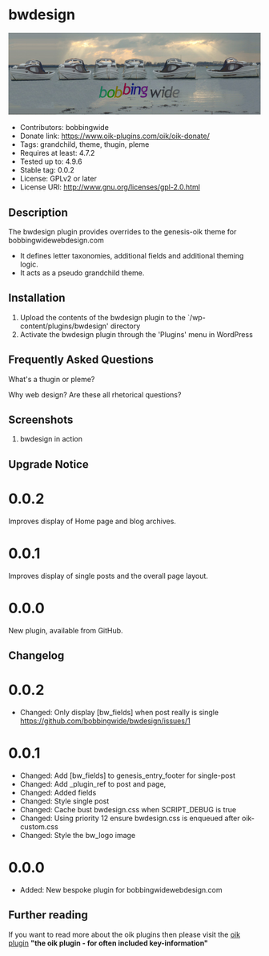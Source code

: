 # bwdesign 
![banner](https://raw.githubusercontent.com/bobbingwide/bwdesign/master/assets/bwdesign-banner-772x250.jpg)
* Contributors: bobbingwide
* Donate link: https://www.oik-plugins.com/oik/oik-donate/
* Tags: grandchild, theme, thugin, pleme
* Requires at least: 4.7.2
* Tested up to: 4.9.6
* Stable tag: 0.0.2
* License: GPLv2 or later
* License URI: http://www.gnu.org/licenses/gpl-2.0.html

## Description 

The bwdesign plugin provides overrides to the genesis-oik theme for bobbingwidewebdesign.com

- It defines letter taxonomies, additional fields and additional theming logic.
- It acts as a pseudo grandchild theme.



## Installation 
1. Upload the contents of the bwdesign plugin to the `/wp-content/plugins/bwdesign' directory
1. Activate the bwdesign plugin through the 'Plugins' menu in WordPress

## Frequently Asked Questions 
What's a thugin or pleme?

Why web design?
Are these all rhetorical questions?


## Screenshots 
1. bwdesign in action

## Upgrade Notice 
# 0.0.2 
Improves display of Home page and blog archives.

# 0.0.1 
Improves display of single posts and the overall page layout.

# 0.0.0 
New plugin, available from GitHub.

## Changelog 
# 0.0.2 
* Changed: Only display [bw_fields] when post really is single https://github.com/bobbingwide/bwdesign/issues/1

# 0.0.1 
* Changed: Add [bw_fields] to genesis_entry_footer for single-post
* Changed: Add _plugin_ref to post and page,
* Changed: Added fields
* Changed: Style single post
* Changed: Cache bust bwdesign.css when SCRIPT_DEBUG is true
* Changed: Using priority 12 ensure bwdesign.css is enqueued after oik-custom.css
* Changed: Style the bw_logo image

# 0.0.0 
* Added: New bespoke plugin for bobbingwidewebdesign.com

## Further reading 
If you want to read more about the oik plugins then please visit the
[oik plugin](http://www.oik-plugins.com/oik)
**"the oik plugin - for often included key-information"**


